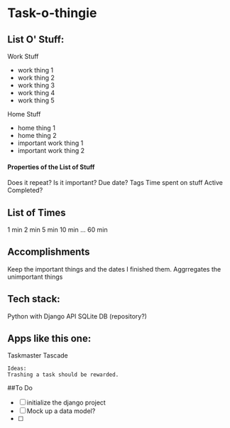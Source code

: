 # Task-o-thingie

## List O' Stuff:
Work Stuff
* work thing 1
* work thing 2
* work thing 3
* work thing 4
* work thing 5

Home Stuff
* home thing 1
* home thing 2
* important work thing 1
* important work thing 2

#### Properties of the List of Stuff
Does it repeat?
Is it important?
Due date?
Tags
Time spent on stuff
Active
Completed?

## List of Times
1 min
2 min
5 min
10 min
...
60 min

## Accomplishments
Keep the important things and the dates I finished them. 
Aggrregates the unimportant things

## Tech stack:
Python with Django API
SQLite DB (repository?)

## Apps like this one:
Taskmaster
Tascade

    Ideas: 
    Trashing a task should be rewarded.

##To Do 
- [ ] initialize the django project
- [ ] Mock up a data model?
- [ ] 